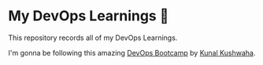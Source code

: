 # My DevOps Learnings 🌱

This repository records all of my DevOps Learnings. 

I'm gonna be following this amazing [DevOps Bootcamp](https://www.youtube.com/playlist?list=PL9gnSGHSqcnoqBXdMwUTRod4Gi3eac2Ak) by [Kunal Kushwaha](https://kunalk.bio.link).